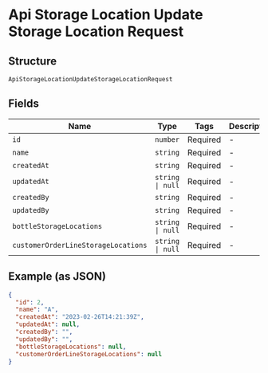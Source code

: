 
# Api Storage Location Update Storage Location Request

## Structure

`ApiStorageLocationUpdateStorageLocationRequest`

## Fields

| Name | Type | Tags | Description |
|  --- | --- | --- | --- |
| `id` | `number` | Required | - |
| `name` | `string` | Required | - |
| `createdAt` | `string` | Required | - |
| `updatedAt` | `string \| null` | Required | - |
| `createdBy` | `string` | Required | - |
| `updatedBy` | `string` | Required | - |
| `bottleStorageLocations` | `string \| null` | Required | - |
| `customerOrderLineStorageLocations` | `string \| null` | Required | - |

## Example (as JSON)

```json
{
  "id": 2,
  "name": "A",
  "createdAt": "2023-02-26T14:21:39Z",
  "updatedAt": null,
  "createdBy": "",
  "updatedBy": "",
  "bottleStorageLocations": null,
  "customerOrderLineStorageLocations": null
}
```

